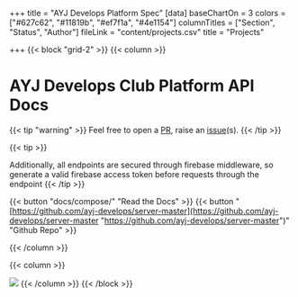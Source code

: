 +++
title = "AYJ Develops Platform Spec"
[data]
baseChartOn = 3
colors = ["#627c62", "#11819b", "#ef7f1a", "#4e1154"]
columnTitles = ["Section", "Status", "Author"]
fileLink = "content/projects.csv"
title = "Projects"

+++
{{< block "grid-2" >}}
{{< column >}}

# AYJ Develops Club Platform API Docs

{{< tip "warning" >}}
Feel free to open a [PR](https://github.com/ayj-develops/server-master/pulls "Make a pull request"), raise an [issue](https://github.com/ayj-develops/server-master/issues "Open a Github Issue")(s). {{< /tip >}}

{{< tip >}}

Additionally, all endpoints are secured through firebase middleware, so generate a valid firebase access token before requests through the endpoint {{< /tip >}}

{{< button "docs/compose/" "Read the Docs" >}}  {{< button "[https://github.com/ayj-develops/server-master](https://github.com/ayj-develops/server-master "https://github.com/ayj-develops/server-master")" "Github Repo" >}}

{{< /column >}}

{{< column >}}

![](/uploads/ayj-image.png)
{{< /column >}}
{{< /block >}}